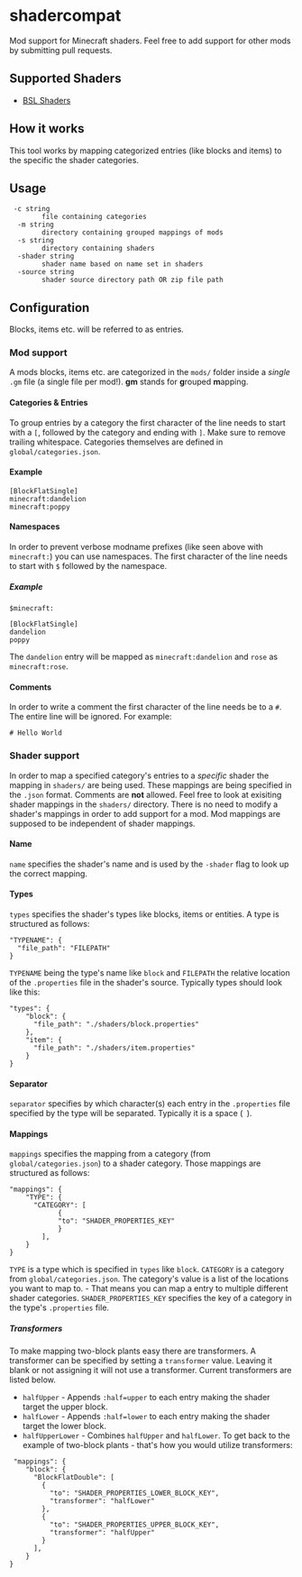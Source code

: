 # shadercompat
Mod support for Minecraft shaders. 
Feel free to add support for other mods by submitting pull requests.

## Supported Shaders
- [BSL Shaders](https://www.bslshaders.com)


## How it works
This tool works by mapping categorized entries (like blocks and items) to the specific the shader categories.

## Usage
```
 -c string
        file containing categories
  -m string
        directory containing grouped mappings of mods
  -s string
        directory containing shaders
  -shader string
        shader name based on name set in shaders
  -source string
        shader source directory path OR zip file path
```

## Configuration
Blocks, items etc. will be referred to as entries.

### Mod support
A mods blocks, items etc. are categorized in the `mods/` folder inside a *single* `.gm` file (a single file per mod!). **gm** stands for **g**rouped **m**apping.

#### Categories & Entries
To group entries by a category the first character of the line needs to start with a `[`, followed by the category and ending  with `]`. Make sure to remove trailing whitespace.
Categories themselves are defined in `global/categories.json`.
#### Example
```
[BlockFlatSingle]
minecraft:dandelion
minecraft:poppy
```
#### Namespaces
In order to prevent verbose modname prefixes (like seen above with `minecraft:`) you can use namespaces.
The first character of the line needs to start with `$` followed by the namespace.
##### Example
```
$minecraft:

[BlockFlatSingle]
dandelion
poppy
```
The `dandelion` entry will be mapped as `minecraft:dandelion` and `rose` as `minecraft:rose`.



#### Comments
In order to write a comment the first character of the line needs be to a `#`. The entire line will be ignored.
For example:
```
# Hello World
```



### Shader support
In order to map a specified category's entries to a *specific* shader the mapping in `shaders/` are being used. These mappings are being specified in the `.json` format. Comments are **not** allowed. Feel free to look at exisiting shader mappings in the `shaders/` directory.
There is no need to modify a shader's mappings in order to add support for a mod. Mod mappings are supposed to be independent of shader mappings.

#### Name
`name` specifies the shader's name and is used by the `-shader` flag to look up the correct mapping.

#### Types
`types` specifies the shader's types like blocks, items or entities. A type is structured as follows:
```
"TYPENAME": {
  "file_path": "FILEPATH"
}
```
`TYPENAME` being the type's name like `block` and `FILEPATH` the relative location of the `.properties` file in the shader's source.
Typically types should look like this:
```
"types": {
    "block": {
      "file_path": "./shaders/block.properties"
    },
    "item": {
      "file_path": "./shaders/item.properties"
    }
}
```

#### Separator
`separator` specifies by which character(s) each entry in the `.properties` file specified by the type will be separated. Typically it is a space (` `).

#### Mappings
`mappings` specifies the mapping from a category (from `global/categories.json`) to a shader category. Those mappings are structured as follows:
```
"mappings": {
    "TYPE": {
      "CATEGORY": [
            {
            "to": "SHADER_PROPERTIES_KEY"
            }
        ],
    }
}
```
`TYPE` is a type which is specified in `types` like `block`. `CATEGORY` is a category from `global/categories.json`. The category's value is a list of the locations you want to map to. - That means you can map a entry to multiple different shader categories. `SHADER_PROPERTIES_KEY` specifies the key of a category in the type's `.properties` file.

##### Transformers
To make mapping two-block plants easy there are transformers. A transformer can be specified by setting a `transformer` value. Leaving it blank or not assigning it will not use a transformer.
Current transformers are listed below.
- `halfUpper` - Appends `:half=upper` to each entry making the shader target the upper block.
- `halfLower` - Appends `:half=lower` to each entry making the shader target the lower block.
- `halfUpperLower` - Combines `halfUpper` and `halfLower`.
To get back to the example of two-block plants - that's how you would utilize transformers:
```
 "mappings": {
    "block": {
      "BlockFlatDouble": [
        {
          "to": "SHADER_PROPERTIES_LOWER_BLOCK_KEY",
          "transformer": "halfLower"
        },
        {
          "to": "SHADER_PROPERTIES_UPPER_BLOCK_KEY",
          "transformer": "halfUpper"
        }
      ],
    }
}
```






